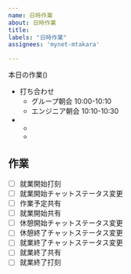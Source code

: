 ```yaml
---
name: 日時作業
about: 日時作業
title: 
labels: "日時作業"
assignees: 'mynet-mtakara'

---
```


本日の作業()
- 打ち合わせ
  - グループ朝会 10:00-10:10
  - エンジニア朝会 10:10-10:30
- 
  - 
  - 

## 作業
- [ ] 就業開始打刻
- [ ] 就業開始チャットステータス変更
- [ ] 作業予定共有
- [ ] 就業開始共有
- [ ] 休憩開始チャットステータス変更
- [ ] 休憩終了チャットステータス変更
- [ ] 就業終了チャットステータス変更
- [ ] 就業終了共有
- [ ] 就業終了打刻
